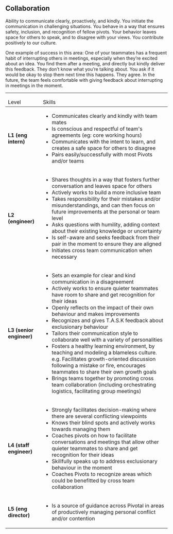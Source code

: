 <!--- This file was GENERATED.  Do not edit it directly.  Instead, edit the corresponding YAML file --->
## Collaboration

Ability to communicate clearly, proactively, and kindly. You initiate the communication in challenging situations. You behave in a way that ensures safety, inclusion, and recognition of fellow pivots. Your behavior leaves space for others to speak, and to disagree with your views. You contribute positively to our culture.

One example of success in this area: One of your teammates has a frequent habit of interrupting others in meetings, especially when they’re excited about an idea. You find them after a meeting, and directly but kindly deliver this feedback. They don’t know what you’re talking about. You ask if it would be okay to stop them next time this happens. They agree. In the future, the team feels comfortable with giving feedback about interrupting in meetings in the moment.

---

<table>
<tbody>

<thead>
<td>Level</td><td>Skills</td>
</thead>

<tr>
<td><strong>L1 (eng intern)</strong></td>
<td valign="top"><ul>
  <li>Communicates clearly and kindly with team mates</li>

  <li>Is conscious and respectful of team's agreements (eg: core working hours)</li>

  <li>Communicates with the intent to learn, and creates a safe space for others to disagree</li>

  <li>Pairs easily/successfully with most Pivots and/or teams</li>
</ul></td>
</tr>

<tr>
<td><strong>L2 (engineer)</strong></td>
<td valign="top"><ul>
  <li>Shares thoughts in a way that fosters further conversation and leaves space for others</li>

  <li>Actively works to build a more inclusive team</li>

  <li>Takes responsibility for their mistakes and/or misunderstandings, and can then focus on future improvements at the personal or team level</li>

  <li>Asks questions with humility, adding context about their existing knowledge or uncertainty</li>

  <li>Is self-aware and seeks feedback from their pair in the moment to ensure they are aligned</li>

  <li>Initiates cross team communication when necessary</li>
</ul></td>
</tr>

<tr>
<td><strong>L3 (senior engineer)</strong></td>
<td valign="top"><ul>
  <li>Sets an example for clear and kind communication in a disagreement</li>

  <li>Actively works to ensure quieter teammates have room to share and get recognition for their ideas</li>

  <li>Openly reflects on the impact of their own behaviour and makes improvements</li>

  <li>Recognizes and gives T.A.S.K feedback about exclusionary behaviour</li>

  <li>Tailors their communication style to collaborate well with a variety of personalities</li>

  <li>Fosters a healthy learning environment, by teaching and modeling a blameless culture. e.g. Facilitates growth-oriented discussion following a mistake or fire, encourages teammates to share their own growth goals</li>

  <li>Brings teams together by promoting cross team collaboration (including orchestrating logistics, facilitating group meetings)</li>
</ul></td>
</tr>

<tr>
<td><strong>L4 (staff engineer)</strong></td>
<td valign="top"><ul>
  <li>Strongly facilitates decision-making where there are several conflicting viewpoints</li>

  <li>Knows their blind spots and actively works towards managing them</li>

  <li>Coaches pivots on how to facilitate conversations and meetings that allow other quieter teammates to share and get recognition for their ideas</li>

  <li>Skillfully speaks up to address exclusionary behaviour in the moment</li>

  <li>Coaches Pivots to recognize areas which could be benefitted by cross team collaboration</li>
</ul></td>
</tr>

<tr>
<td><strong>L5 (eng director)</strong></td>
<td valign="top"><ul>
  <li>Is a source of guidance across Pivotal in areas of productively managing personal conflict and/or contention</li>
</ul></td>
</tr>



</tbody></table>
